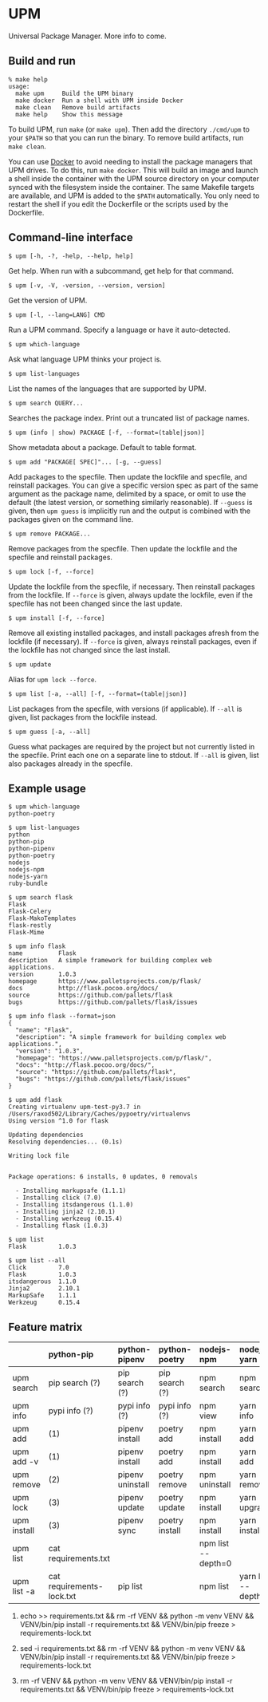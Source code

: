# UPM

Universal Package Manager. More info to come.

## Build and run

    % make help
    usage:
      make upm     Build the UPM binary
      make docker  Run a shell with UPM inside Docker
      make clean   Remove build artifacts
      make help    Show this message

To build UPM, run `make` (or `make upm`). Then add the directory
`./cmd/upm` to your `$PATH` so that you can run the binary. To remove
build artifacts, run `make clean`.

You can use [Docker](https://www.docker.com/) to avoid needing to
install the package managers that UPM drives. To do this, run `make
docker`. This will build an image and launch a shell inside the
container with the UPM source directory on your computer synced with
the filesystem inside the container. The same Makefile targets are
available, and UPM is added to the `$PATH` automatically. You only
need to restart the shell if you edit the Dockerfile or the scripts
used by the Dockerfile.

## Command-line interface

    $ upm [-h, -?, -help, --help, help]

Get help. When run with a subcommand, get help for that command.

    $ upm [-v, -V, -version, --version, version]

Get the version of UPM.

    $ upm [-l, --lang=LANG] CMD

Run a UPM command. Specify a language or have it auto-detected.

    $ upm which-language

Ask what language UPM thinks your project is.

    $ upm list-languages

List the names of the languages that are supported by UPM.

    $ upm search QUERY...

Searches the package index. Print out a truncated list of package
names.

    $ upm (info | show) PACKAGE [-f, --format=(table|json)]

Show metadata about a package. Default to table format.

    $ upm add "PACKAGE[ SPEC]"... [-g, --guess]

Add packages to the specfile. Then update the lockfile and specfile,
and reinstall packages. You can give a specific version spec as part
of the same argument as the package name, delimited by a space, or
omit to use the default (the latest version, or something similarly
reasonable). If `--guess` is given, then `upm guess` is implicitly run
and the output is combined with the packages given on the command
line.

    $ upm remove PACKAGE...

Remove packages from the specfile. Then update the lockfile and the
specfile and reinstall packages.

    $ upm lock [-f, --force]

Update the lockfile from the specfile, if necessary. Then reinstall
packages from the lockfile. If `--force` is given, always update the
lockfile, even if the specfile has not been changed since the last
update.

    $ upm install [-f, --force]

Remove all existing installed packages, and install packages afresh
from the lockfile (if necessary). If `--force` is given, always
reinstall packages, even if the lockfile has not changed since the
last install.

    $ upm update

Alias for `upm lock --force`.

    $ upm list [-a, --all] [-f, --format=(table|json)]

List packages from the specfile, with versions (if applicable). If
`--all` is given, list packages from the lockfile instead.

    $ upm guess [-a, --all]

Guess what packages are required by the project but not currently
listed in the specfile. Print each one on a separate line to stdout.
If `--all` is given, list also packages already in the specfile.

## Example usage

    $ upm which-language
    python-poetry

    $ upm list-languages
    python
    python-pip
    python-pipenv
    python-poetry
    nodejs
    nodejs-npm
    nodejs-yarn
    ruby-bundle

    $ upm search flask
    Flask
    Flask-Celery
    Flask-MakoTemplates
    flask-restly
    Flask-Mime

    $ upm info flask
    name          Flask
    description   A simple framework for building complex web applications.
    version       1.0.3
    homepage      https://www.palletsprojects.com/p/flask/
    docs          http://flask.pocoo.org/docs/
    source        https://github.com/pallets/flask
    bugs          https://github.com/pallets/flask/issues

    $ upm info flask --format=json
    {
      "name": "Flask",
      "description": "A simple framework for building complex web applications.",
      "version": "1.0.3",
      "homepage": "https://www.palletsprojects.com/p/flask/",
      "docs": "http://flask.pocoo.org/docs/",
      "source": "https://github.com/pallets/flask",
      "bugs": "https://github.com/pallets/flask/issues"
    }

    $ upm add flask
    Creating virtualenv upm-test-py3.7 in /Users/raxod502/Library/Caches/pypoetry/virtualenvs
    Using version ^1.0 for flask

    Updating dependencies
    Resolving dependencies... (0.1s)

    Writing lock file


    Package operations: 6 installs, 0 updates, 0 removals

      - Installing markupsafe (1.1.1)
      - Installing click (7.0)
      - Installing itsdangerous (1.1.0)
      - Installing jinja2 (2.10.1)
      - Installing werkzeug (0.15.4)
      - Installing flask (1.0.3)

    $ upm list
    Flask         1.0.3

    $ upm list --all
    Click         7.0
    Flask         1.0.3
    itsdangerous  1.1.0
    Jinja2        2.10.1
    MarkupSafe    1.1.1
    Werkzeug      0.15.4

## Feature matrix

|             | python-pip                | python-pipenv    | python-poetry  | nodejs-npm         | nodejs-yarn         | ruby-bundle    |
|-------------|:--------------------------|:-----------------|:---------------|:-------------------|:--------------------|:---------------|
| upm search  | pip search (?)            | pip search (?)   | pip search (?) | npm search         | npm search          | gem search     |
| upm info    | pypi info (?)             | pypi info (?)    | pypi info (?)  | npm view           | yarn info           | gem info -r    |
| upm add     | (1)                       | pipenv install   | poetry add     | npm install        | yarn add            | bundle add     |
| upm add -v  | (1)                       | pipenv install   | poetry add     | npm install        | yarn add            | bundle add     |
| upm remove  | (2)                       | pipenv uninstall | poetry remove  | npm uninstall      | yarn remove         | bundle remove  |
| upm lock    | (3)                       | pipenv update    | poetry update  | npm install        | yarn upgrade        | bundle update  |
| upm install | (3)                       | pipenv sync      | poetry install | npm install        | yarn install        | bundle install |
| upm list    | cat requirements.txt      |                  |                | npm list --depth=0 |                     |                |
| upm list -a | cat requirements-lock.txt | pip list         |                | npm list           | yarn list --depth=0 | bunder list    |

1. echo >> requirements.txt &&
   rm -rf VENV &&
   python -m venv VENV &&
   VENV/bin/pip install -r requirements.txt &&
   VENV/bin/pip freeze > requirements-lock.txt

2. sed -i requirements.txt &&
   rm -rf VENV &&
   python -m venv VENV &&
   VENV/bin/pip install -r requirements.txt &&
   VENV/bin/pip freeze > requirements-lock.txt

3. rm -rf VENV &&
   python -m venv VENV &&
   VENV/bin/pip install -r requirements.txt &&
   VENV/bin/pip freeze > requirements-lock.txt

<!-- Local Variables: -->
<!-- truncate-lines: t -->
<!-- End: -->
